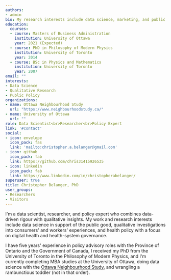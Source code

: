 ```yaml
---
authors:
- admin
bio: My research interests include data science, marketing, and public policy, bridging the quantitative-qualitative divide.
education:
  courses:
  - course: Masters of Business Administration
    institution: University of Ottawa
    year: 2021 (Expected)
  - course: PhD in Philosophy of Modern Physics
    institution: University of Toronto
    year: 2014
  - course: BSc in Physics and Mathematics
    institution: University of Toronto
    year: 2007
email: ""
interests:
- Data Science
- Qualitative Research
- Public Policy
organizations:
- name: Ottawa Neighbourhood Study
  url: "https://www.neighbourhoodstudy.ca/"
- name: University of Ottawa
  url: ""
role: Data Scientist<br>Researcher<br>Policy Expert
link: '#contact'
social:
- icon: envelope
  icon_pack: fas
  link: 'mailto:christopher.a.belanger@gmail.com'
- icon: github
  icon_pack: fab
  link: https://github.com/chris31415926535
- icon: linkedin
  icon_pack: fab
  link: https://www.linkedin.com/in/christopherabelanger/
superuser: true
title: Christopher Belanger, PhD
user_groups:
- Researchers
- Visitors
---
```


I'm a data scientist, researcher, and policy expert who combines data-driven rigour with qualitative insights. My work and research interests include data science in support of the public good, qualitative investigations into consumers' and workers' experiences, and health policy with a focus on digital health and health-system governance.

I have five years' experience in policy advisory roles with the Province of Ontario and the Government of Canada, I received my PhD from the University of Toronto in the Philosophy of Modern Physics, and I'm currently completing MBA studies at the University of Ottawa, doing data science with the [Ottawa Neighbourhood Study](neighbourhoodstudy.ca), and wrangling a rambunctious toddler (not in that order).
